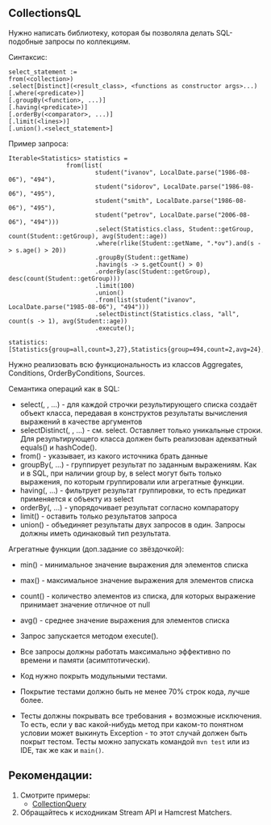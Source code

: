 ## CollectionsQL

Нужно написать библиотеку, которая бы позволяла делать SQL-подобные запросы по коллекциям.

Синтаксис:
```
select_statement := 
from(<collection>)
.select[Distinct](<result_class>, <functions as constructor args>...)
[.where(<predicate>)]
[.groupBy(<function>, ...)]
[.having(<predicate>)]
[.orderBy(<comparator>, ...)]
[.limit(<lines>)]
[.union().<select_statement>]
```

Пример запроса:
```
Iterable<Statistics> statistics =
                from(list(
                        student("ivanov", LocalDate.parse("1986-08-06"), "494"),
                        student("sidorov", LocalDate.parse("1986-08-06"), "495"),
                        student("smith", LocalDate.parse("1986-08-06"), "495"),
                        student("petrov", LocalDate.parse("2006-08-06"), "494")))
                        .select(Statistics.class, Student::getGroup, count(Student::getGroup), avg(Student::age))
                        .where(rlike(Student::getName, ".*ov").and(s -> s.age() > 20))
                        .groupBy(Student::getName)
                        .having(s -> s.getCount() > 0)
                        .orderBy(asc(Student::getGroup), desc(count(Student::getGroup)))
                        .limit(100)
                        .union()
                        .from(list(student("ivanov", LocalDate.parse("1985-08-06"), "494")))
                        .selectDistinct(Statistics.class, "all", count(s -> 1), avg(Student::age))
                        .execute();
                        
statistics: [Statistics{group=all,count=3,27},Statistics{group=494,count=2,avg=24},Statistics{group=495,count=1,avg=29}]                        
```
Нужно реализовать всю функциональность из классов Aggregates, Conditions, OrderByConditions, Sources.

Семантика операций как в SQL:
  * select(<class>, <expr>, ...) - для каждой строчки результирующего списка создаёт объект класса, передавая в конструктов результаты вычисления выражений в качестве аргументов
  * selectDistinct(<class>, <expr>, ...) - см. select. Оставляет только уникальные строки. Для результирующего класса должен быть реализован адекватный equals() и hashCode(). 
  * from(<list>) - указывает, из какого источника брать данные
  * groupBy(<expr>, ...) - группирует результат по заданным выражениям. Как и в SQL, при наличии group by, в select могут быть только выражения, по которым группировали или агрегатные функции.
  * having(<predicate>, ...) - фильтрует результат группировки, то есть предикат применяется к объекту из select
  * orderBy(<comparator>, ...) - упорядочивает результат согласно компаратору
  * limit(<amount>) - оставить только <amount> результатов запроса 
  * union() - объединяет результаты двух запросов в один. Запросы должны иметь одинаковый тип результата.
   
Aгрегатные функции (доп.задание со звёздочкой):
  * min(<expr>) - минимальное значение выражения для элементов списка 
  * max(<expr>) - максимальное значение выражения для элементов списка
  * count(<expr>) - количество элементов из списка, для которых выражение принимает значение отличное от null
  * avg(<expr>) - среднее значение выражения для элементов списка

* Запрос запускается методом execute(). 
* Все запросы должны работать максимально эффективно по времени и памяти (асимптотически).  
* Код нужно покрыть модульными тестами.
* Покрытие тестами должно быть не менее 70% строк кода, лучше более.
* Тесты должны покрывать все требования + возможные исключения. То есть, если у вас какой-нибудь метод при каком-то понятном условии может выкинуть Exception - то этот случай должен быть покрыт тестом.
Тесты можно запускать командой ```mvn test``` или из IDE, так же как и ```main()```.

## Рекомендации:
1. Смотрите примеры: 
    * [CollectionQuery](/akormushin/src/main/java/ru/fizteh/fivt/students/akormushin/collectionquery/CollectionQuery.java)
2. Обращайтесь к исходникам Stream API и Hamcrest Matchers.



